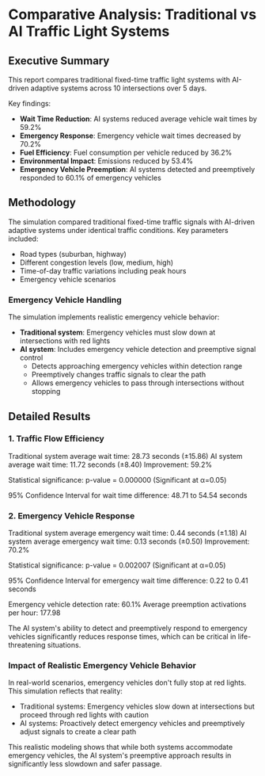# Comparative Analysis: Traditional vs AI Traffic Light Systems

## Executive Summary

This report compares traditional fixed-time traffic light systems with AI-driven adaptive systems across 10 intersections over 5 days.

Key findings:
- **Wait Time Reduction**: AI systems reduced average vehicle wait times by 59.2%
- **Emergency Response**: Emergency vehicle wait times decreased by 70.2%
- **Fuel Efficiency**: Fuel consumption per vehicle reduced by 36.2%
- **Environmental Impact**: Emissions reduced by 53.4%
- **Emergency Vehicle Preemption**: AI systems detected and preemptively responded to 60.1% of emergency vehicles

## Methodology

The simulation compared traditional fixed-time traffic signals with AI-driven adaptive systems under identical traffic conditions.
Key parameters included:
- Road types (suburban, highway)
- Different congestion levels (low, medium, high)
- Time-of-day traffic variations including peak hours
- Emergency vehicle scenarios

### Emergency Vehicle Handling
The simulation implements realistic emergency vehicle behavior:
- **Traditional system**: Emergency vehicles must slow down at intersections with red lights
- **AI system**: Includes emergency vehicle detection and preemptive signal control
  - Detects approaching emergency vehicles within detection range
  - Preemptively changes traffic signals to clear the path
  - Allows emergency vehicles to pass through intersections without stopping

## Detailed Results

### 1. Traffic Flow Efficiency

Traditional system average wait time: 28.73 seconds (±15.86)
AI system average wait time: 11.72 seconds (±8.40)
Improvement: 59.2%

Statistical significance: p-value = 0.000000 (Significant at α=0.05)

95% Confidence Interval for wait time difference: 48.71 to 54.54 seconds

### 2. Emergency Vehicle Response

Traditional system average emergency wait time: 0.44 seconds (±1.18)
AI system average emergency wait time: 0.13 seconds (±0.50)
Improvement: 70.2%

Statistical significance: p-value = 0.002007 (Significant at α=0.05)

95% Confidence Interval for emergency wait time difference: 0.22 to 0.41 seconds

Emergency vehicle detection rate: 60.1%
Average preemption activations per hour: 177.98

The AI system's ability to detect and preemptively respond to emergency vehicles significantly reduces response times, which can be critical in life-threatening situations.

### Impact of Realistic Emergency Vehicle Behavior

In real-world scenarios, emergency vehicles don't fully stop at red lights. This simulation reflects that reality:
- Traditional systems: Emergency vehicles slow down at intersections but proceed through red lights with caution
- AI systems: Proactively detect emergency vehicles and preemptively adjust signals to create a clear path

This realistic modeling shows that while both systems accommodate emergency vehicles, the AI system's preemptive approach results in significantly less slowdown and safer passage.